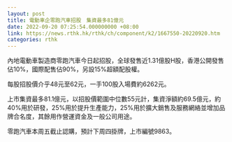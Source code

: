 ```yaml
---
layout: post
title: 電動車企零跑汽車招股　集資最多81億元
date: 2022-09-20 07:25:54.000000000 +08:00
link: https://news.rthk.hk/rthk/ch/component/k2/1667550-20220920.htm
categories: rthk
---
```


內地電動車製造商零跑汽車今日起招股，全球發售近1.31億股H股，香港公開發售佔10%，國際配售佔90%，另設15%超額配股權。

每股招股價介乎48元至62元，一手100股入場費約6262元。

上市集資最多81.1億元，以招股價範圍中位數55元計，集資淨額約69.5億元，約40%用於研發，25%用於提升生產能力，25%用於擴大銷售及服務網絡並增加品牌合名度，其餘用作營運資金及一般公司用途。

零跑汽車本周五截止認購，預計下周四掛牌，上市編號9863。
